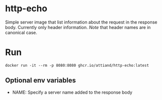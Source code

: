 # http-echo

Simple server image that list information about the request in the response body. Currently only header information. *Note* that header names are in canonical case.

# Run

`docker run -it --rm -p 8080:8080 ghcr.io/attiand/http-echo:latest`

## Optional env variables

- NAME: Specify a server name added to the response body
